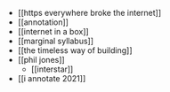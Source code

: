 - [[https everywhere broke the internet]]
- [[annotation]]
- [[internet in a box]]
- [[marginal syllabus]]
- [[the timeless way of building]]
- [[phil jones]] 
	- [[interstar]]
- [[i annotate 2021]]
